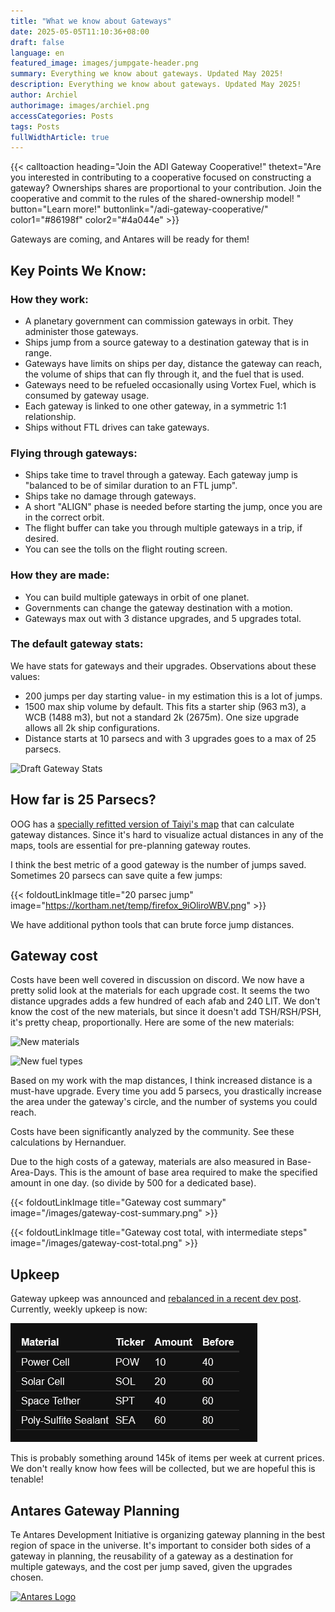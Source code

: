 ```yaml
---
title: "What we know about Gateways"
date: 2025-05-05T11:10:36+08:00
draft: false
language: en
featured_image: images/jumpgate-header.png
summary: Everything we know about gateways. Updated May 2025!
description: Everything we know about gateways. Updated May 2025!
author: Archiel
authorimage: images/archiel.png
accessCategories: Posts
tags: Posts
fullWidthArticle: true
---
```



{{< calltoaction heading="Join the ADI Gateway Cooperative!" thetext="Are you interested in contributing to a cooperative focused on constructing a gateway? Ownerships shares are proportional to your contribution. Join the cooperative and commit to the rules of the shared-ownership model! " button="Learn more!" buttonlink="/adi-gateway-cooperative/"  color1="#86198f" color2="#4a044e" >}}


Gateways are coming, and Antares will be ready for them!

## Key Points We Know: 

### How they work:

* A planetary government can commission gateways in orbit. They administer those gateways.
* Ships jump from a source gateway to a destination gateway that is in range. 
* Gateways have limits on ships per day, distance the gateway can reach, the volume of ships that can fly through it, and the fuel that is used. 
* Gateways need to be refueled occasionally using Vortex Fuel, which is consumed by gateway usage.
* Each gateway is linked to one other gateway, in a symmetric 1:1 relationship.
* Ships without FTL drives can take gateways.

### Flying through gateways:

* Ships take time to travel through a gateway. Each gateway jump is "balanced to be of similar duration to an FTL jump".
* Ships take no damage through gateways.
* A short "ALIGN" phase is needed before starting the jump, once you are in the correct orbit.
* The flight buffer can take you through multiple gateways in a trip, if desired.
* You can see the tolls on the flight routing screen.

### How they are made:

* You can build multiple gateways in orbit of one planet.
* Governments can change the gateway destination with a motion.
* Gateways max out with 3 distance upgrades, and 5 upgrades total.

### The default gateway stats:

We have stats for gateways and their upgrades. Observations about these values:

* 200 jumps per day starting value- in my estimation this is a lot of jumps.
* 1500 max ship volume by default. This fits a starter ship (963 m3), a WCB (1488 m3), but not a standard 2k (2675m). One size upgrade allows all 2k ship configurations.
* Distance starts at 10 parsecs and with 3 upgrades goes to a max of 25 parsecs.

![Draft Gateway Stats ](/images/gateway-choices.png)

## How far is 25 Parsecs?

OOG has a [specially refitted version of Taiyi's map](https://oogcapitalmanagement.com/map/) that can calculate gateway distances. Since it's hard to visualize actual distances in any of the maps, tools are essential for pre-planning gateway routes.

I think the best metric of a good gateway is the number of jumps saved. Sometimes 20 parsecs can save quite a few jumps:

{{< foldoutLinkImage title="20 parsec jump" image="https://kortham.net/temp/firefox_9iOliroWBV.png" >}}

We have additional python tools that can brute force jump distances.

## Gateway cost

Costs have been well covered in discussion on discord. We now have a pretty solid look at the materials for each upgrade cost. It seems the two distance upgrades adds a few hundred of each afab and 240 LIT. We don't know the cost of the new materials, but since it doesn't add TSH/RSH/PSH, it's pretty cheap, proportionally. Here are some of the new materials:

![New materials](/images/gateway-new-materials.png)

![New fuel types](/images/gateway-new-fuel.png)

Based on my work with the map distances, I think increased distance is a must-have upgrade. Every time you add 5 parsecs, you drastically increase the area under the gateway's circle, and the number of systems you could reach. 

Costs have been significantly analyzed by the community. See these calculations by Hernanduer.

Due to the high costs of a gateway, materials are also measured in Base-Area-Days. This is the amount of base area required to make the specified amount in one day. (so divide by 500 for a dedicated base). 

{{< foldoutLinkImage title="Gateway cost summary" image="/images/gateway-cost-summary.png" >}}

{{< foldoutLinkImage title="Gateway cost total, with intermediate steps" image="/images/gateway-cost-total.png" >}}

## Upkeep

Gateway upkeep was announced and [rebalanced in a recent dev post](https://com.prosperousuniverse.com/t/gateway-upkeep/6929/6?u=archiel). Currently, weekly upkeep is now:

![Weekly upkeep table](upkeep.png)

This is probably something around 145k of items per week at current prices. We don't really know how fees will be collected, but we are hopeful this is tenable!


## Antares Gateway Planning

Te Antares Development Initiative is organizing gateway planning in the best region of space in the universe. It's important to consider both sides of a gateway in planning, the reusability of a gateway as a destination for multiple gateways, and the cost per jump saved, given the upgrades chosen.

[![Antares Logo](/images/ADI-Discord.png)](https://discord.gg/gmx7br5XBQ)
